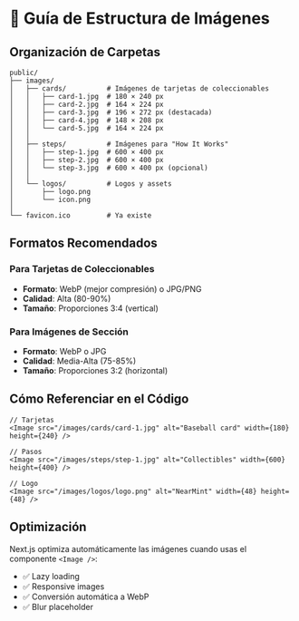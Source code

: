 # 📁 Guía de Estructura de Imágenes

## Organización de Carpetas

```
public/
├── images/
│   ├── cards/          # Imágenes de tarjetas de coleccionables
│   │   ├── card-1.jpg  # 180 × 240 px
│   │   ├── card-2.jpg  # 164 × 224 px
│   │   ├── card-3.jpg  # 196 × 272 px (destacada)
│   │   ├── card-4.jpg  # 148 × 208 px
│   │   └── card-5.jpg  # 164 × 224 px
│   │
│   ├── steps/          # Imágenes para "How It Works"
│   │   ├── step-1.jpg  # 600 × 400 px
│   │   ├── step-2.jpg  # 600 × 400 px
│   │   └── step-3.jpg  # 600 × 400 px (opcional)
│   │
│   └── logos/          # Logos y assets
│       ├── logo.png
│       └── icon.png
│
└── favicon.ico         # Ya existe
```

## Formatos Recomendados

### Para Tarjetas de Coleccionables
- **Formato**: WebP (mejor compresión) o JPG/PNG
- **Calidad**: Alta (80-90%)
- **Tamaño**: Proporciones 3:4 (vertical)

### Para Imágenes de Sección
- **Formato**: WebP o JPG
- **Calidad**: Media-Alta (75-85%)
- **Tamaño**: Proporciones 3:2 (horizontal)

## Cómo Referenciar en el Código

```tsx
// Tarjetas
<Image src="/images/cards/card-1.jpg" alt="Baseball card" width={180} height={240} />

// Pasos
<Image src="/images/steps/step-1.jpg" alt="Collectibles" width={600} height={400} />

// Logo
<Image src="/images/logos/logo.png" alt="NearMint" width={48} height={48} />
```

## Optimización

Next.js optimiza automáticamente las imágenes cuando usas el componente `<Image />`:
- ✅ Lazy loading
- ✅ Responsive images
- ✅ Conversión automática a WebP
- ✅ Blur placeholder

